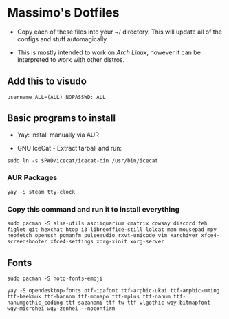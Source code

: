 # Massimo's Dotfiles

- Copy each of these files into your ~/ directory. This will update all of the configs and stuff automagically.

- This is mostly intended to work on *Arch Linux*, however it can be interpreted to work with other distros.

## Add this to visudo

`username ALL=(ALL) NOPASSWD: ALL`

## Basic programs to install

- Yay: Install manually via AUR

- GNU IceCat - Extract tarball and run:

`sudo ln -s $PWD/icecat/icecat-bin /usr/bin/icecat`

### AUR Packages

`yay -S steam tty-clock`

### Copy this command and run it to install everything 

`sudo pacman -S alsa-utils asciiquarium cmatrix cowsay discord feh figlet git hexchat htop i3 libreoffice-still lolcat man mousepad mpv neofetch openssh pcmanfm pulseaudio rxvt-unicode vim xarchiver xfce4-screenshooter xfce4-settings xorg-xinit xorg-server`

## Fonts

`sudo pacman -S noto-fonts-emoji`

`yay -S opendesktop-fonts otf-ipafont ttf-arphic-ukai ttf-arphic-uming ttf-baekmuk ttf-hannom ttf-monapo ttf-mplus ttf-nanum ttf-nanumgothic_coding ttf-sazanami ttf-tw ttf-vlgothic wqy-bitmapfont wqy-microhei wqy-zenhei --noconfirm`

